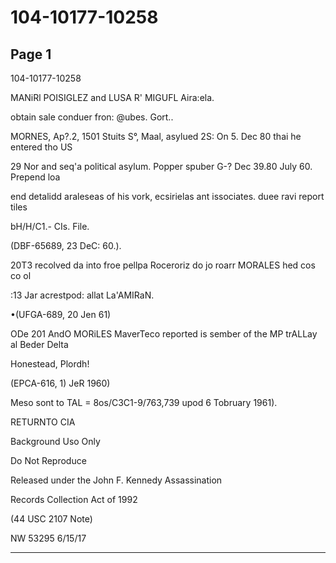 # 104-10177-10258

## Page 1

104-10177-10258

MANiRl POISIGLEZ and LUSA R' MIGUFL Aira:ela.

obtain sale conduer fron: @ubes. Gort..

MORNES, Ap?.2, 1501 Stuits S°, Maal, asylued 2S: On 5. Dec 80 thai he entered tho US

29 Nor and seq'a political asylum. Popper spuber G-? Dec 39.80 July 60. Prepend loa

end detalidd araleseas of his vork, ecsirielas ant issociates. duee ravi report tiles

bH/H/C1.- CIs. File.

(DBF-65689, 23 DeC: 60.).

20T3 recolved da into froe pellpa Roceroriz do jo roarr MORALES hed cos co ol

:13 Jar acrestpod: allat La'AMIRaN.

•(UFGA-689, 20 Jen 61)

ODe 201 AndO MORiLES MaverTeco reported is sember of the MP trALLay al Beder Delta

Honestead, Plordh!

(EPCA-616, 1) JeR 1960)

Meso sont to TAL = 8os/C3C1-9/763,739 upod 6 Tobruary 1961).

RETURNTO CIA

Background Uso Only

Do Not Reproduce

Released under the John F. Kennedy Assassination

Records Collection Act of 1992

(44 USC 2107 Note)

NW 53295 6/15/17

---

